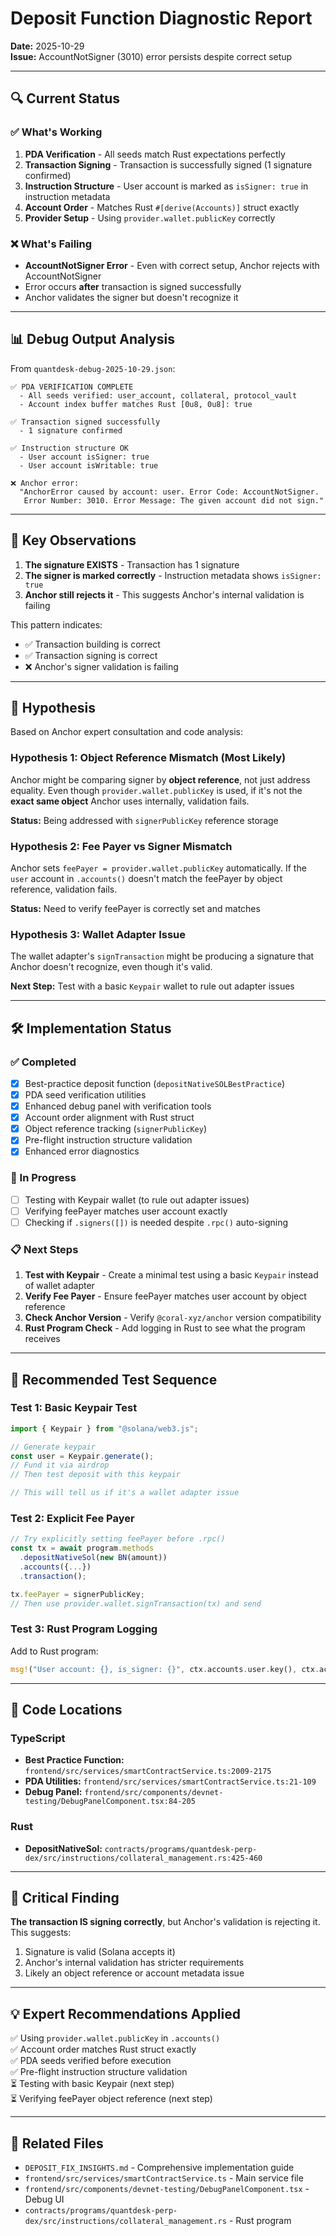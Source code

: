 # Deposit Function Diagnostic Report

**Date:** 2025-10-29  
**Issue:** AccountNotSigner (3010) error persists despite correct setup

---

## 🔍 Current Status

### ✅ What's Working
1. **PDA Verification** - All seeds match Rust expectations perfectly
2. **Transaction Signing** - Transaction is successfully signed (1 signature confirmed)
3. **Instruction Structure** - User account is marked as `isSigner: true` in instruction metadata
4. **Account Order** - Matches Rust `#[derive(Accounts)]` struct exactly
5. **Provider Setup** - Using `provider.wallet.publicKey` correctly

### ❌ What's Failing
- **AccountNotSigner Error** - Even with correct setup, Anchor rejects with AccountNotSigner
- Error occurs **after** transaction is signed successfully
- Anchor validates the signer but doesn't recognize it

---

## 📊 Debug Output Analysis

From `quantdesk-debug-2025-10-29.json`:

```
✅ PDA VERIFICATION COMPLETE
  - All seeds verified: user_account, collateral, protocol_vault
  - Account index buffer matches Rust [0u8, 0u8]: true

✅ Transaction signed successfully
  - 1 signature confirmed

✅ Instruction structure OK
  - User account isSigner: true
  - User account isWritable: true

❌ Anchor error:
  "AnchorError caused by account: user. Error Code: AccountNotSigner. 
   Error Number: 3010. Error Message: The given account did not sign."
```

---

## 🎯 Key Observations

1. **The signature EXISTS** - Transaction has 1 signature
2. **The signer is marked correctly** - Instruction metadata shows `isSigner: true`
3. **Anchor still rejects it** - This suggests Anchor's internal validation is failing

This pattern indicates:
- ✅ Transaction building is correct
- ✅ Transaction signing is correct  
- ❌ Anchor's signer validation is failing

---

## 🔧 Hypothesis

Based on Anchor expert consultation and code analysis:

### Hypothesis 1: Object Reference Mismatch (Most Likely)
Anchor might be comparing signer by **object reference**, not just address equality. Even though `provider.wallet.publicKey` is used, if it's not the **exact same object** Anchor uses internally, validation fails.

**Status:** Being addressed with `signerPublicKey` reference storage

### Hypothesis 2: Fee Payer vs Signer Mismatch
Anchor sets `feePayer = provider.wallet.publicKey` automatically. If the `user` account in `.accounts()` doesn't match the feePayer by object reference, validation fails.

**Status:** Need to verify feePayer is correctly set and matches

### Hypothesis 3: Wallet Adapter Issue
The wallet adapter's `signTransaction` might be producing a signature that Anchor doesn't recognize, even though it's valid.

**Next Step:** Test with a basic `Keypair` wallet to rule out adapter issues

---

## 🛠️ Implementation Status

### ✅ Completed
- [x] Best-practice deposit function (`depositNativeSOLBestPractice`)
- [x] PDA seed verification utilities
- [x] Enhanced debug panel with verification tools
- [x] Account order alignment with Rust struct
- [x] Object reference tracking (`signerPublicKey`)
- [x] Pre-flight instruction structure validation
- [x] Enhanced error diagnostics

### 🔄 In Progress
- [ ] Testing with Keypair wallet (to rule out adapter issues)
- [ ] Verifying feePayer matches user account exactly
- [ ] Checking if `.signers([])` is needed despite `.rpc()` auto-signing

### 📋 Next Steps

1. **Test with Keypair** - Create a minimal test using a basic `Keypair` instead of wallet adapter
2. **Verify Fee Payer** - Ensure feePayer matches user account by object reference
3. **Check Anchor Version** - Verify `@coral-xyz/anchor` version compatibility
4. **Rust Program Check** - Add logging in Rust to see what the program receives

---

## 🧪 Recommended Test Sequence

### Test 1: Basic Keypair Test
```typescript
import { Keypair } from "@solana/web3.js";

// Generate keypair
const user = Keypair.generate();
// Fund it via airdrop
// Then test deposit with this keypair

// This will tell us if it's a wallet adapter issue
```

### Test 2: Explicit Fee Payer
```typescript
// Try explicitly setting feePayer before .rpc()
const tx = await program.methods
  .depositNativeSol(new BN(amount))
  .accounts({...})
  .transaction();

tx.feePayer = signerPublicKey;
// Then use provider.wallet.signTransaction(tx) and send
```

### Test 3: Rust Program Logging
Add to Rust program:
```rust
msg!("User account: {}, is_signer: {}", ctx.accounts.user.key(), ctx.accounts.user.is_signer);
```

---

## 📝 Code Locations

### TypeScript
- **Best Practice Function:** `frontend/src/services/smartContractService.ts:2009-2175`
- **PDA Utilities:** `frontend/src/services/smartContractService.ts:21-109`
- **Debug Panel:** `frontend/src/components/devnet-testing/DebugPanelComponent.tsx:84-205`

### Rust
- **DepositNativeSol:** `contracts/programs/quantdesk-perp-dex/src/instructions/collateral_management.rs:425-460`

---

## 🚨 Critical Finding

**The transaction IS signing correctly**, but Anchor's validation is rejecting it. This suggests:
1. Signature is valid (Solana accepts it)
2. Anchor's internal validation has stricter requirements
3. Likely an object reference or account metadata issue

---

## 💡 Expert Recommendations Applied

✅ Using `provider.wallet.publicKey` in `.accounts()`  
✅ Account order matches Rust struct exactly  
✅ PDA seeds verified before execution  
✅ Pre-flight instruction structure validation  
⏳ Testing with basic Keypair (next step)  
⏳ Verifying feePayer object reference (next step)

---

## 🔗 Related Files

- `DEPOSIT_FIX_INSIGHTS.md` - Comprehensive implementation guide
- `frontend/src/services/smartContractService.ts` - Main service file
- `frontend/src/components/devnet-testing/DebugPanelComponent.tsx` - Debug UI
- `contracts/programs/quantdesk-perp-dex/src/instructions/collateral_management.rs` - Rust program

